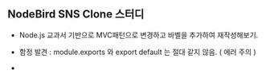 ## NodeBird SNS Clone 스터디
* Node.js 교과서 기반으로 MVC패턴으로 변경하고 바벨을 추가하여 재작성해보기.

* 함정 발견 : module.exports 와 export default 는 절대 같지 않음. ( 에러 주의 )
* 